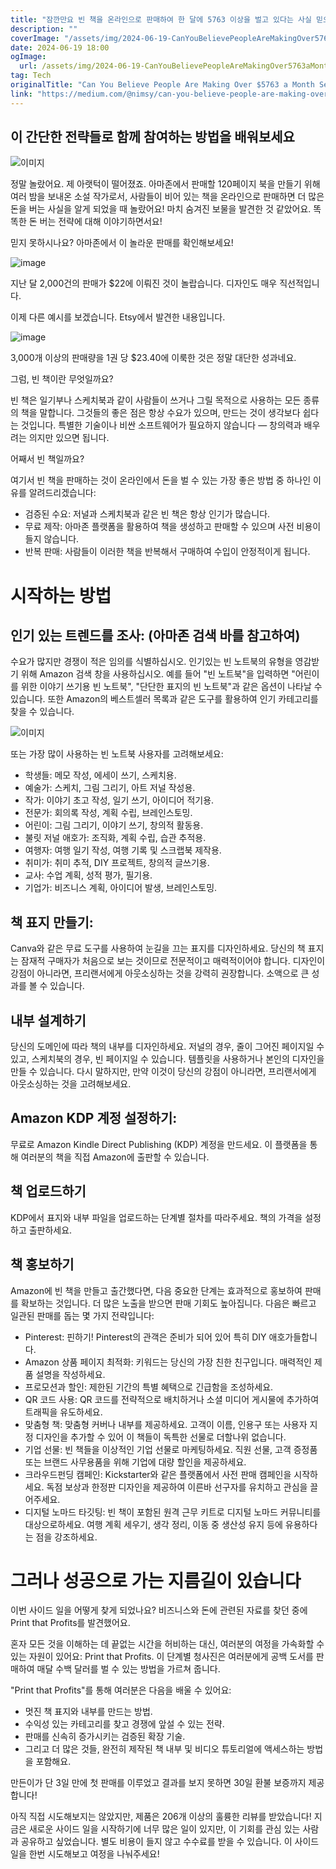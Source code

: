 ```yaml
---
title: "잠깐만요 빈 책을 온라인으로 판매하여 한 달에 5763 이상을 벌고 있다는 사실 믿으실 수 있나요"
description: ""
coverImage: "/assets/img/2024-06-19-CanYouBelievePeopleAreMakingOver5763aMonthSellingBlankBooksOnline_0.png"
date: 2024-06-19 18:00
ogImage: 
  url: /assets/img/2024-06-19-CanYouBelievePeopleAreMakingOver5763aMonthSellingBlankBooksOnline_0.png
tag: Tech
originalTitle: "Can You Believe People Are Making Over $5763 a Month Selling Blank Books Online?"
link: "https://medium.com/@nimsy/can-you-believe-people-are-making-over-5763-a-month-selling-blank-books-online-d17b933ccb81"
---
```



## 이 간단한 전략들로 함께 참여하는 방법을 배워보세요

![이미지](/assets/img/2024-06-19-CanYouBelievePeopleAreMakingOver5763aMonthSellingBlankBooksOnline_0.png)

정말 놀랐어요. 제 아랫턱이 떨어졌죠. 아마존에서 판매할 120페이지 북을 만들기 위해 여러 밤을 보내온 소설 작가로서, 사람들이 비어 있는 책을 온라인으로 판매하면 더 많은 돈을 버는 사실을 알게 되었을 때 놀랐어요! 마치 숨겨진 보물을 발견한 것 같았어요. 똑똑한 돈 버는 전략에 대해 이야기하면서요!

믿지 못하시나요? 아마존에서 이 놀라운 판매를 확인해보세요!

<div class="content-ad"></div>


![image](/assets/img/2024-06-19-CanYouBelievePeopleAreMakingOver5763aMonthSellingBlankBooksOnline_1.png)

지난 달 2,000건의 판매가 $22에 이뤄진 것이 놀랍습니다. 디자인도 매우 직선적입니다.

이제 다른 예시를 보겠습니다. Etsy에서 발견한 내용입니다.

![image](/assets/img/2024-06-19-CanYouBelievePeopleAreMakingOver5763aMonthSellingBlankBooksOnline_2.png)


<div class="content-ad"></div>

3,000개 이상의 판매량을 1권 당 $23.40에 이룩한 것은 정말 대단한 성과네요.

그럼, 빈 책이란 무엇일까요?

빈 책은 일기부나 스케치북과 같이 사람들이 쓰거나 그릴 목적으로 사용하는 모든 종류의 책을 말합니다. 그것들의 좋은 점은 항상 수요가 있으며, 만드는 것이 생각보다 쉽다는 것입니다. 특별한 기술이나 비싼 소프트웨어가 필요하지 않습니다 — 창의력과 배우려는 의지만 있으면 됩니다.

어째서 빈 책일까요?

<div class="content-ad"></div>

여기서 빈 책을 판매하는 것이 온라인에서 돈을 벌 수 있는 가장 좋은 방법 중 하나인 이유를 알려드리겠습니다:

- 검증된 수요: 저널과 스케치북과 같은 빈 책은 항상 인기가 많습니다.
- 무료 제작: 아마존 플랫폼을 활용하여 책을 생성하고 판매할 수 있으며 사전 비용이 들지 않습니다.
- 반복 판매: 사람들이 이러한 책을 반복해서 구매하여 수입이 안정적이게 됩니다.

# 시작하는 방법

## 인기 있는 트렌드를 조사: (아마존 검색 바를 참고하여)

<div class="content-ad"></div>

수요가 많지만 경쟁이 적은 임의를 식별하십시오. 인기있는 빈 노트북의 유형을 영감받기 위해 Amazon 검색 창을 사용하십시오. 예를 들어 "빈 노트북"을 입력하면 "어린이를 위한 이야기 쓰기용 빈 노트북", "단단한 표지의 빈 노트북"과 같은 옵션이 나타날 수 있습니다. 또한 Amazon의 베스트셀러 목록과 같은 도구를 활용하여 인기 카테고리를 찾을 수 있습니다.

![이미지](/assets/img/2024-06-19-CanYouBelievePeopleAreMakingOver5763aMonthSellingBlankBooksOnline_3.png)

또는 가장 많이 사용하는 빈 노트북 사용자를 고려해보세요:

- 학생들: 메모 작성, 에세이 쓰기, 스케치용.
- 예술가: 스케치, 그림 그리기, 아트 저널 작성용.
- 작가: 이야기 초고 작성, 일기 쓰기, 아이디어 적기용.
- 전문가: 회의록 작성, 계획 수립, 브레인스토밍.
- 어린이: 그림 그리기, 이야기 쓰기, 창의적 활동용.
- 불릿 저널 애호가: 조직화, 계획 수립, 습관 추적용.
- 여행자: 여행 일기 작성, 여행 기록 및 스크랩북 제작용.
- 취미가: 취미 추적, DIY 프로젝트, 창의적 글쓰기용.
- 교사: 수업 계획, 성적 평가, 필기용.
- 기업가: 비즈니스 계획, 아이디어 발생, 브레인스토밍.

<div class="content-ad"></div>

## 책 표지 만들기:

Canva와 같은 무료 도구를 사용하여 눈길을 끄는 표지를 디자인하세요. 당신의 책 표지는 잠재적 구매자가 처음으로 보는 것이므로 전문적이고 매력적이어야 합니다. 디자인이 강점이 아니라면, 프리랜서에게 아웃소싱하는 것을 강력히 권장합니다. 소액으로 큰 성과를 볼 수 있습니다.

## 내부 설계하기

당신의 도메인에 따라 책의 내부를 디자인하세요. 저널의 경우, 줄이 그어진 페이지일 수 있고, 스케치북의 경우, 빈 페이지일 수 있습니다. 템플릿을 사용하거나 본인의 디자인을 만들 수 있습니다. 다시 말하지만, 만약 이것이 당신의 강점이 아니라면, 프리랜서에게 아웃소싱하는 것을 고려해보세요.

<div class="content-ad"></div>

## Amazon KDP 계정 설정하기:

무료로 Amazon Kindle Direct Publishing (KDP) 계정을 만드세요. 이 플랫폼을 통해 여러분의 책을 직접 Amazon에 출판할 수 있습니다.

## 책 업로드하기

KDP에서 표지와 내부 파일을 업로드하는 단계별 절차를 따라주세요. 책의 가격을 설정하고 출판하세요.

<div class="content-ad"></div>

## 책 홍보하기

Amazon에 빈 책을 만들고 출간했다면, 다음 중요한 단계는 효과적으로 홍보하여 판매를 확보하는 것입니다. 더 많은 노출을 받으면 판매 기회도 높아집니다. 다음은 빠르고 일관된 판매를 돕는 몇 가지 전략입니다:

- Pinterest: 핀하기! Pinterest의 관객은 준비가 되어 있어 특히 DIY 애호가들합니다.
- Amazon 상품 페이지 최적화: 키워드는 당신의 가장 친한 친구입니다. 매력적인 제품 설명을 작성하세요.
- 프로모션과 할인: 제한된 기간의 특별 혜택으로 긴급함을 조성하세요.
- QR 코드 사용: QR 코드를 전략적으로 배치하거나 소셜 미디어 게시물에 추가하여 트래픽을 유도하세요.
- 맞춤형 책: 맞춤형 커버나 내부를 제공하세요. 고객이 이름, 인용구 또는 사용자 지정 디자인을 추가할 수 있어 이 책들이 독특한 선물로 더할나위 없습니다.
- 기업 선물: 빈 책들을 이상적인 기업 선물로 마케팅하세요. 직원 선물, 고객 증정품 또는 브랜드 사무용품을 위해 기업에 대량 할인을 제공하세요.
- 크라우드펀딩 캠페인: Kickstarter와 같은 플랫폼에서 사전 판매 캠페인을 시작하세요. 독점 보상과 한정판 디자인을 제공하여 이른바 선구자를 유치하고 관심을 끌어주세요.
- 디지털 노마드 타깃팅: 빈 책이 포함된 원격 근무 키트로 디지털 노마드 커뮤니티를 대상으로하세요. 여행 계획 세우기, 생각 정리, 이동 중 생산성 유지 등에 유용하다는 점을 강조하세요.

# 그러나 성공으로 가는 지름길이 있습니다

<div class="content-ad"></div>

이번 사이드 일을 어떻게 찾게 되었나요? 비즈니스와 돈에 관련된 자료를 찾던 중에 Print that Profits를 발견했어요.

혼자 모든 것을 이해하는 데 끝없는 시간을 허비하는 대신, 여러분의 여정을 가속화할 수 있는 자원이 있어요: Print that Profits. 이 단계별 청사진은 여러분에게 공백 도서를 판매하여 매달 수백 달러를 벌 수 있는 방법을 가르쳐 줍니다.

"Print that Profits"를 통해 여러분은 다음을 배울 수 있어요:
- 멋진 책 표지와 내부를 만드는 방법.
- 수익성 있는 카테고리를 찾고 경쟁에 앞설 수 있는 전략.
- 판매를 신속히 증가시키는 검증된 확장 기술.
- 그리고 더 많은 것들, 완전히 제작된 책 내부 및 비디오 튜토리얼에 액세스하는 방법을 포함해요.

<div class="content-ad"></div>

만든이가 단 3일 만에 첫 판매를 이루었고 결과를 보지 못하면 30일 환불 보증까지 제공합니다!

아직 직접 시도해보지는 않았지만, 제품은 206개 이상의 훌륭한 리뷰를 받았습니다! 지금은 새로운 사이드 일을 시작하기에 너무 많은 일이 있지만, 이 기회를 관심 있는 사람과 공유하고 싶었습니다. 별도 비용이 들지 않고 수수료를 받을 수 있습니다. 이 사이드 일을 한번 시도해보고 여정을 나눠주세요!